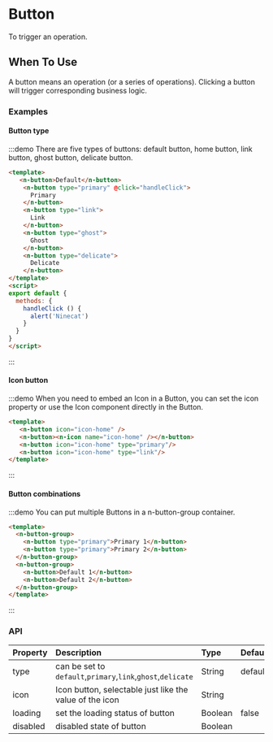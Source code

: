 # Button
To trigger an operation.

## When To Use
A button means an operation (or a series of operations). Clicking a button will trigger corresponding business logic.

### Examples

#### Button type
:::demo There are five types of buttons: default button, home button, link button, ghost button, delicate button.
```html
<template>
   <n-button>Default</n-button>
    <n-button type="primary" @click="handleClick">
      Primary
    </n-button>
    <n-button type="link">
      Link
    </n-button>
    <n-button type="ghost">
      Ghost
    </n-button>
    <n-button type="delicate">
      Delicate
    </n-button>
</template>
<script>
export default {
  methods: {
    handleClick () {
      alert('Ninecat')
    }
  }
}
</script>

```
:::

#### Icon button

:::demo When you need to embed an Icon in a Button, you can set the icon property or use the Icon component directly in the Button.
```html
<template>
   <n-button icon="icon-home" />
   <n-button><n-icon name="icon-home" /></n-button>
   <n-button icon="icon-home" type="primary"/>
   <n-button icon="icon-home" type="link"/>
</template>
```
:::


#### Button combinations

:::demo You can put multiple Buttons in a n-button-group container.
```html
<template>
  <n-button-group>
    <n-button type="primary">Primary 1</n-button>
    <n-button type="primary">Primary 2</n-button>
  </n-button-group>
  <n-button-group>
    <n-button>Default 1</n-button>
    <n-button>Default 2</n-button>
  </n-button-group>
</template>
```
:::


### API

| Property | Description | Type | Default |
| :--- | :--- | :--- | :--- |
| type | can be set to `default`,`primary`,`link`,`ghost`,`delicate` | String | default |
| icon | Icon button, selectable just like the value of the icon | String |  |
| loading    | set the loading status of button | Boolean     | false |
| disabled    | disabled state of button | Boolean     |  |